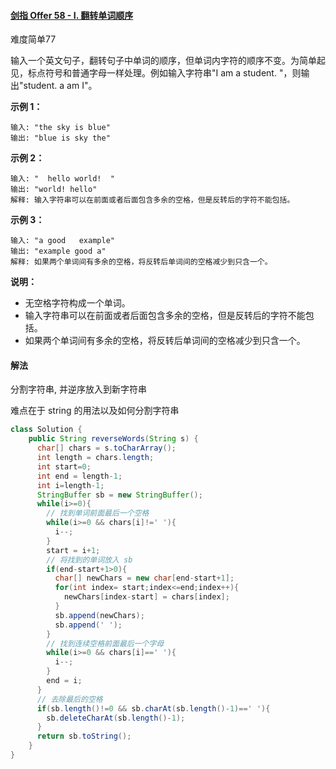 #### [剑指 Offer 58 - I. 翻转单词顺序](https://leetcode-cn.com/problems/fan-zhuan-dan-ci-shun-xu-lcof/)

难度简单77

输入一个英文句子，翻转句子中单词的顺序，但单词内字符的顺序不变。为简单起见，标点符号和普通字母一样处理。例如输入字符串"I am a student. "，则输出"student. a am I"。

 

**示例 1：**

```
输入: "the sky is blue"
输出: "blue is sky the"
```

**示例 2：**

```
输入: "  hello world!  "
输出: "world! hello"
解释: 输入字符串可以在前面或者后面包含多余的空格，但是反转后的字符不能包括。
```

**示例 3：**

```
输入: "a good   example"
输出: "example good a"
解释: 如果两个单词间有多余的空格，将反转后单词间的空格减少到只含一个。
```

 

**说明：**

- 无空格字符构成一个单词。
- 输入字符串可以在前面或者后面包含多余的空格，但是反转后的字符不能包括。
- 如果两个单词间有多余的空格，将反转后单词间的空格减少到只含一个。

#### 解法

分割字符串, 并逆序放入到新字符串

难点在于 string 的用法以及如何分割字符串

```java
class Solution {
    public String reverseWords(String s) {
      char[] chars = s.toCharArray();
      int length = chars.length;
      int start=0;
      int end = length-1;
      int i=length-1;
      StringBuffer sb = new StringBuffer();   
      while(i>=0){
        // 找到单词前面最后一个空格
        while(i>=0 && chars[i]!=' '){
          i--;
        }
        start = i+1;
        // 将找到的单词放入 sb
        if(end-start+1>0){
          char[] newChars = new char[end-start+1];
          for(int index= start;index<=end;index++){
            newChars[index-start] = chars[index];
          }
          sb.append(newChars);
          sb.append(' ');
        }
        // 找到连续空格前面最后一个字母
        while(i>=0 && chars[i]==' '){
          i--;
        }
        end = i;
      }
      // 去除最后的空格
      if(sb.length()!=0 && sb.charAt(sb.length()-1)==' '){
        sb.deleteCharAt(sb.length()-1);
      }
      return sb.toString();
    }
}
```


